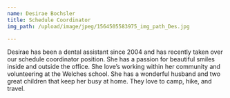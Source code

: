 ```yaml
---
name: Desirae Bochsler
title: Schedule Coordinator
img_path: /upload/image/jpeg/1564505583975_img_path_Des.jpg

---
```


<p>Desirae has been a dental assistant since 2004 and has recently taken over our schedule coordinator position. She has a passion for beautiful smiles inside and outside the office. She love&rsquo;s working within her community and volunteering at the Welches school. She has a wonderful husband and two great children that keep her busy at home. They love to camp, hike, and travel.</p>

